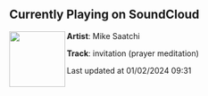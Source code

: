 ## Currently Playing on SoundCloud

[<img align="left" width="100" src="https://i1.sndcdn.com/artworks-6m9OwuKT8MYPA3Mq-03kOCA-t500x500.jpg">](https://soundcloud.com/saatchiontheloose/invitation)

**Artist**: Mike Saatchi 

**Track**: invitation (prayer meditation)

Last updated at 01/02/2024 09:31
